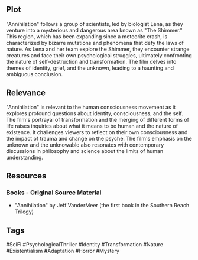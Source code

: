 ## Plot
"Annihilation" follows a group of scientists, led by biologist Lena, as they venture into a mysterious and dangerous area known as "The Shimmer." This region, which has been expanding since a meteorite crash, is characterized by bizarre mutations and phenomena that defy the laws of nature. As Lena and her team explore the Shimmer, they encounter strange creatures and face their own psychological struggles, ultimately confronting the nature of self-destruction and transformation. The film delves into themes of identity, grief, and the unknown, leading to a haunting and ambiguous conclusion.

## Relevance
"Annihilation" is relevant to the human consciousness movement as it explores profound questions about identity, consciousness, and the self. The film's portrayal of transformation and the merging of different forms of life raises inquiries about what it means to be human and the nature of existence. It challenges viewers to reflect on their own consciousness and the impact of trauma and change on the psyche. The film's emphasis on the unknown and the unknowable also resonates with contemporary discussions in philosophy and science about the limits of human understanding.

## Resources

### Books - Original Source Material 
- "Annihilation" by Jeff VanderMeer (the first book in the Southern Reach Trilogy)

## Tags 
#SciFi #PsychologicalThriller #Identity #Transformation #Nature #Existentialism #Adaptation #Horror #Mystery
